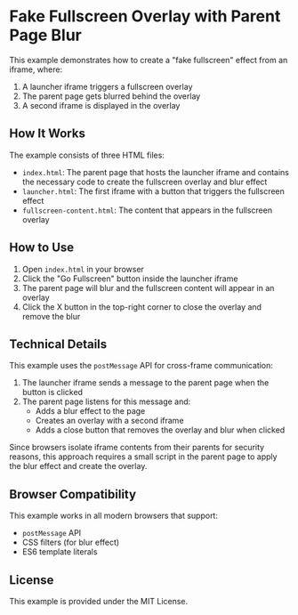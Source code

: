 # Fake Fullscreen Overlay with Parent Page Blur

This example demonstrates how to create a "fake fullscreen" effect from an iframe, where:
1. A launcher iframe triggers a fullscreen overlay
2. The parent page gets blurred behind the overlay
3. A second iframe is displayed in the overlay

## How It Works

The example consists of three HTML files:

- `index.html`: The parent page that hosts the launcher iframe and contains the necessary code to create the fullscreen overlay and blur effect
- `launcher.html`: The first iframe with a button that triggers the fullscreen effect
- `fullscreen-content.html`: The content that appears in the fullscreen overlay

## How to Use

1. Open `index.html` in your browser
2. Click the "Go Fullscreen" button inside the launcher iframe
3. The parent page will blur and the fullscreen content will appear in an overlay
4. Click the X button in the top-right corner to close the overlay and remove the blur

## Technical Details

This example uses the `postMessage` API for cross-frame communication:

1. The launcher iframe sends a message to the parent page when the button is clicked
2. The parent page listens for this message and:
   - Adds a blur effect to the page
   - Creates an overlay with a second iframe
   - Adds a close button that removes the overlay and blur when clicked

Since browsers isolate iframe contents from their parents for security reasons, this approach requires a small script in the parent page to apply the blur effect and create the overlay.

## Browser Compatibility

This example works in all modern browsers that support:
- `postMessage` API
- CSS filters (for blur effect)
- ES6 template literals

## License

This example is provided under the MIT License. 